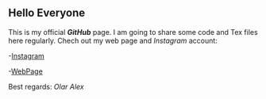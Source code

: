 ## Hello Everyone
This is my official **_GitHub_** page. I am going to share some code and Tex files here regularly. Chech out my web page and _Instagram_ account:

-[Instagram](https://www.instagram.com/qbeer666)

-[WebPage](https://www.olaralex.web.elte.hu)

Best regards: _Olar Alex_
